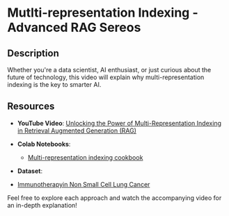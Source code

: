 # Mutlti-representation Indexing - Advanced RAG Sereos

## Description
Whether you're a data scientist, AI enthusiast, or just curious about the future of technology, this video will explain why multi-representation indexing is the key to smarter AI.

## Resources
- **YouTube Video**: [Unlocking the Power of Multi-Representation Indexing in Retrieval Augmented Generation (RAG)](https://www.youtube.com/watch?v=v09v327xIdE)

- **Colab Notebooks**:
  - [Multi-representation indexing cookbook](https://github.com/zahere-dev/multi-representation-indexing-advanced-rag/blob/main/Advanced_RAG_Multi_representation_indexing.ipynb)

 
- **Dataset**:
-   [Immunotherapyin Non Small Cell Lung Cancer](https://github.com/zahere-dev/multi-representation-indexing-advanced-rag/blob/main/Immunotherapy_in_Non-Small-Cell_Lung_Cancer.pdf)



Feel free to explore each approach and watch the accompanying video for an in-depth explanation!
